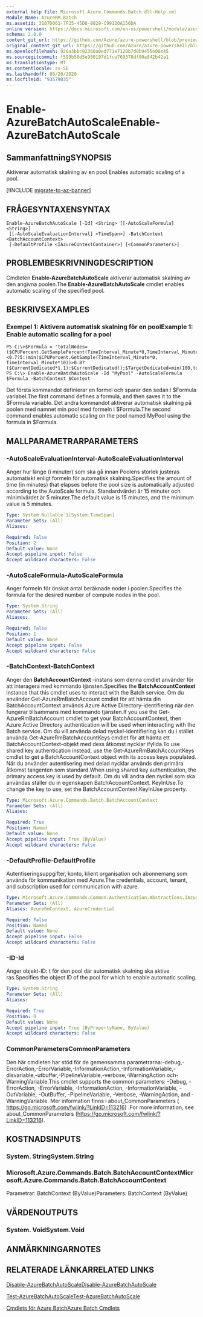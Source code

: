 ```yaml
---
external help file: Microsoft.Azure.Commands.Batch.dll-Help.xml
Module Name: AzureRM.Batch
ms.assetid: 3107D061-7F25-45D0-8029-C99120A156DA
online version: https://docs.microsoft.com/en-us/powershell/module/azurerm.batch/enable-azurebatchautoscale
schema: 2.0.0
content_git_url: https://github.com/Azure/azure-powershell/blob/preview/src/ResourceManager/AzureBatch/Commands.Batch/help/Enable-AzureBatchAutoScale.md
original_content_git_url: https://github.com/Azure/azure-powershell/blob/preview/src/ResourceManager/AzureBatch/Commands.Batch/help/Enable-AzureBatchAutoScale.md
ms.openlocfilehash: 920a3bbc02360a0ed771e7120b7d0b9455e08e45
ms.sourcegitcommit: f599b50d5e980197d1fca769378df90a842b42a1
ms.translationtype: MT
ms.contentlocale: sv-SE
ms.lasthandoff: 08/20/2020
ms.locfileid: "93579035"
---
```

# <span data-ttu-id="24ffe-101">Enable-AzureBatchAutoScale</span><span class="sxs-lookup"><span data-stu-id="24ffe-101">Enable-AzureBatchAutoScale</span></span>

## <span data-ttu-id="24ffe-102">Sammanfattning</span><span class="sxs-lookup"><span data-stu-id="24ffe-102">SYNOPSIS</span></span>
<span data-ttu-id="24ffe-103">Aktiverar automatisk skalning av en pool.</span><span class="sxs-lookup"><span data-stu-id="24ffe-103">Enables automatic scaling of a pool.</span></span>

[!INCLUDE [migrate-to-az-banner](../../includes/migrate-to-az-banner.md)]

## <span data-ttu-id="24ffe-104">FRÅGESYNTAXEN</span><span class="sxs-lookup"><span data-stu-id="24ffe-104">SYNTAX</span></span>

```
Enable-AzureBatchAutoScale [-Id] <String> [[-AutoScaleFormula] <String>]
 [[-AutoScaleEvaluationInterval] <TimeSpan>] -BatchContext <BatchAccountContext>
 [-DefaultProfile <IAzureContextContainer>] [<CommonParameters>]
```

## <span data-ttu-id="24ffe-105">PROBLEMBESKRIVNING</span><span class="sxs-lookup"><span data-stu-id="24ffe-105">DESCRIPTION</span></span>
<span data-ttu-id="24ffe-106">Cmdleten **Enable-AzureBatchAutoScale** aktiverar automatisk skalning av den angivna poolen.</span><span class="sxs-lookup"><span data-stu-id="24ffe-106">The **Enable-AzureBatchAutoScale** cmdlet enables automatic scaling of the specified pool.</span></span>

## <span data-ttu-id="24ffe-107">BESKRIVS</span><span class="sxs-lookup"><span data-stu-id="24ffe-107">EXAMPLES</span></span>

### <span data-ttu-id="24ffe-108">Exempel 1: Aktivera automatisk skalning för en pool</span><span class="sxs-lookup"><span data-stu-id="24ffe-108">Example 1: Enable automatic scaling for a pool</span></span>
```
PS C:\>$Formula = 'totalNodes=($CPUPercent.GetSamplePercent(TimeInterval_Minute*0,TimeInterval_Minute*10)<0.7?5:(min($CPUPercent.GetSample(TimeInterval_Minute*0, TimeInterval_Minute*10))>0.8?($CurrentDedicated*1.1):$CurrentDedicated));$TargetDedicated=min(100,totalNodes);';
PS C:\> Enable-AzureBatchAutoScale -Id "MyPool" -AutoScaleFormula $Formula -BatchContext $Context
```

<span data-ttu-id="24ffe-109">Det första kommandot definierar en formel och sparar den sedan i $Formula variabel.</span><span class="sxs-lookup"><span data-stu-id="24ffe-109">The first command defines a formula, and then saves it to the $Formula variable.</span></span>
<span data-ttu-id="24ffe-110">Det andra kommandot aktiverar automatisk skalning på poolen med namnet min pool med formeln i $Formula.</span><span class="sxs-lookup"><span data-stu-id="24ffe-110">The second command enables automatic scaling on the pool named MyPool using the formula in $Formula.</span></span>

## <span data-ttu-id="24ffe-111">MALLPARAMETRAR</span><span class="sxs-lookup"><span data-stu-id="24ffe-111">PARAMETERS</span></span>

### <span data-ttu-id="24ffe-112">-AutoScaleEvaluationInterval</span><span class="sxs-lookup"><span data-stu-id="24ffe-112">-AutoScaleEvaluationInterval</span></span>
<span data-ttu-id="24ffe-113">Anger hur länge (i minuter) som ska gå innan Poolens storlek justeras automatiskt enligt formeln för automatisk skalning.</span><span class="sxs-lookup"><span data-stu-id="24ffe-113">Specifies the amount of time (in minutes) that elapses before the pool size is automatically adjusted according to the AutoScale formula.</span></span>
<span data-ttu-id="24ffe-114">Standardvärdet är 15 minuter och minimivärdet är 5 minuter.</span><span class="sxs-lookup"><span data-stu-id="24ffe-114">The default value is 15 minutes, and the minimum value is 5 minutes.</span></span>

```yaml
Type: System.Nullable`1[System.TimeSpan]
Parameter Sets: (All)
Aliases:

Required: False
Position: 2
Default value: None
Accept pipeline input: False
Accept wildcard characters: False
```

### <span data-ttu-id="24ffe-115">-AutoScaleFormula</span><span class="sxs-lookup"><span data-stu-id="24ffe-115">-AutoScaleFormula</span></span>
<span data-ttu-id="24ffe-116">Anger formeln för önskat antal beräknade noder i poolen.</span><span class="sxs-lookup"><span data-stu-id="24ffe-116">Specifies the formula for the desired number of compute nodes in the pool.</span></span>

```yaml
Type: System.String
Parameter Sets: (All)
Aliases:

Required: False
Position: 1
Default value: None
Accept pipeline input: False
Accept wildcard characters: False
```

### <span data-ttu-id="24ffe-117">-BatchContext</span><span class="sxs-lookup"><span data-stu-id="24ffe-117">-BatchContext</span></span>
<span data-ttu-id="24ffe-118">Anger den **BatchAccountContext** -instans som denna cmdlet använder för att interagera med kommando tjänsten.</span><span class="sxs-lookup"><span data-stu-id="24ffe-118">Specifies the **BatchAccountContext** instance that this cmdlet uses to interact with the Batch service.</span></span>
<span data-ttu-id="24ffe-119">Om du använder Get-AzureRmBatchAccount cmdlet för att hämta din BatchAccountContext används Azure Active Directory-identifiering när den fungerar tillsammans med kommando tjänsten.</span><span class="sxs-lookup"><span data-stu-id="24ffe-119">If you use the Get-AzureRmBatchAccount cmdlet to get your BatchAccountContext, then Azure Active Directory authentication will be used when interacting with the Batch service.</span></span> <span data-ttu-id="24ffe-120">Om du vill använda delad nyckel-identifiering kan du i stället använda Get-AzureRmBatchAccountKeys cmdlet för att hämta ett BatchAccountContext-objekt med dess åtkomst nycklar ifyllda.</span><span class="sxs-lookup"><span data-stu-id="24ffe-120">To use shared key authentication instead, use the Get-AzureRmBatchAccountKeys cmdlet to get a BatchAccountContext object with its access keys populated.</span></span> <span data-ttu-id="24ffe-121">När du använder autentisering med delad nycklar används den primära åtkomst tangenten som standard.</span><span class="sxs-lookup"><span data-stu-id="24ffe-121">When using shared key authentication, the primary access key is used by default.</span></span> <span data-ttu-id="24ffe-122">Om du vill ändra den nyckel som ska användas ställer du in egenskapen BatchAccountContext. KeyInUse.</span><span class="sxs-lookup"><span data-stu-id="24ffe-122">To change the key to use, set the BatchAccountContext.KeyInUse property.</span></span>

```yaml
Type: Microsoft.Azure.Commands.Batch.BatchAccountContext
Parameter Sets: (All)
Aliases:

Required: True
Position: Named
Default value: None
Accept pipeline input: True (ByValue)
Accept wildcard characters: False
```

### <span data-ttu-id="24ffe-123">-DefaultProfile</span><span class="sxs-lookup"><span data-stu-id="24ffe-123">-DefaultProfile</span></span>
<span data-ttu-id="24ffe-124">Autentiseringsuppgifter, konto, klient organisation och abonnemang som används för kommunikation med Azure.</span><span class="sxs-lookup"><span data-stu-id="24ffe-124">The credentials, account, tenant, and subscription used for communication with azure.</span></span>

```yaml
Type: Microsoft.Azure.Commands.Common.Authentication.Abstractions.IAzureContextContainer
Parameter Sets: (All)
Aliases: AzureRmContext, AzureCredential

Required: False
Position: Named
Default value: None
Accept pipeline input: False
Accept wildcard characters: False
```

### <span data-ttu-id="24ffe-125">-ID</span><span class="sxs-lookup"><span data-stu-id="24ffe-125">-Id</span></span>
<span data-ttu-id="24ffe-126">Anger objekt-ID: t för den pool där automatisk skalning ska aktive ras.</span><span class="sxs-lookup"><span data-stu-id="24ffe-126">Specifies the object ID of the pool for which to enable automatic scaling.</span></span>

```yaml
Type: System.String
Parameter Sets: (All)
Aliases:

Required: True
Position: 0
Default value: None
Accept pipeline input: True (ByPropertyName, ByValue)
Accept wildcard characters: False
```

### <span data-ttu-id="24ffe-127">CommonParameters</span><span class="sxs-lookup"><span data-stu-id="24ffe-127">CommonParameters</span></span>
<span data-ttu-id="24ffe-128">Den här cmdleten har stöd för de gemensamma parametrarna:-debug,-ErrorAction,-ErrorVariable,-InformationAction,-InformationVariable,-disvariable,-utbuffer,-PipelineVariable,-verbose,-WarningAction och-WarningVariable.</span><span class="sxs-lookup"><span data-stu-id="24ffe-128">This cmdlet supports the common parameters: -Debug, -ErrorAction, -ErrorVariable, -InformationAction, -InformationVariable, -OutVariable, -OutBuffer, -PipelineVariable, -Verbose, -WarningAction, and -WarningVariable.</span></span> <span data-ttu-id="24ffe-129">Mer information finns i about_CommonParameters ( https://go.microsoft.com/fwlink/?LinkID=113216) .</span><span class="sxs-lookup"><span data-stu-id="24ffe-129">For more information, see about_CommonParameters (https://go.microsoft.com/fwlink/?LinkID=113216).</span></span>

## <span data-ttu-id="24ffe-130">KOSTNADS</span><span class="sxs-lookup"><span data-stu-id="24ffe-130">INPUTS</span></span>

### <span data-ttu-id="24ffe-131">System. String</span><span class="sxs-lookup"><span data-stu-id="24ffe-131">System.String</span></span>

### <span data-ttu-id="24ffe-132">Microsoft.Azure.Commands.Batch.BatchAccountContext</span><span class="sxs-lookup"><span data-stu-id="24ffe-132">Microsoft.Azure.Commands.Batch.BatchAccountContext</span></span>
<span data-ttu-id="24ffe-133">Parametrar: BatchContext (ByValue)</span><span class="sxs-lookup"><span data-stu-id="24ffe-133">Parameters: BatchContext (ByValue)</span></span>

## <span data-ttu-id="24ffe-134">VÄRDEN</span><span class="sxs-lookup"><span data-stu-id="24ffe-134">OUTPUTS</span></span>

### <span data-ttu-id="24ffe-135">System. Void</span><span class="sxs-lookup"><span data-stu-id="24ffe-135">System.Void</span></span>

## <span data-ttu-id="24ffe-136">ANMÄRKNINGAR</span><span class="sxs-lookup"><span data-stu-id="24ffe-136">NOTES</span></span>

## <span data-ttu-id="24ffe-137">RELATERADE LÄNKAR</span><span class="sxs-lookup"><span data-stu-id="24ffe-137">RELATED LINKS</span></span>

[<span data-ttu-id="24ffe-138">Disable-AzureBatchAutoScale</span><span class="sxs-lookup"><span data-stu-id="24ffe-138">Disable-AzureBatchAutoScale</span></span>](./Disable-AzureBatchAutoScale.md)

[<span data-ttu-id="24ffe-139">Test-AzureBatchAutoScale</span><span class="sxs-lookup"><span data-stu-id="24ffe-139">Test-AzureBatchAutoScale</span></span>](./Test-AzureBatchAutoScale.md)

[<span data-ttu-id="24ffe-140">Cmdlets för Azure Batch</span><span class="sxs-lookup"><span data-stu-id="24ffe-140">Azure Batch Cmdlets</span></span>](./AzureRM.Batch.md)


